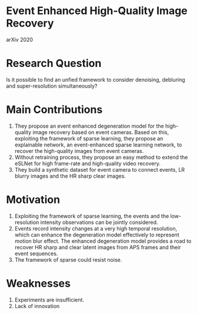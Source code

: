 # Event Enhanced High-Quality Image Recovery

arXiv 2020

# Research Question

Is it possible to find an unfied framework to consider denoising, debluring and super-resolution simultaneously?

# Main Contributions

1) They propose an event enhanced degeneration model for the high-quality image recovery based on event cameras. Based on this, exploiting the framework
of sparse learning, they propose an explainable network, an event-enhanced sparse learning network, to recover the high-quality images from event cameras.
2) Without retraining process, they propose an easy method to extend the eSLNet for high frame-rate and high-quality video recovery.
3) They build a synthetic dataset for event camera to connect events, LR blurry images and the HR sharp clear images.

# Motivation

1) Exploiting the framework of sparse learning, the events and the low-resolution intensity observations can be jointly considered. 
2) Events record intensity changes at a very high temporal resolution, which can enhance the degeneration model effectively to represent motion blur
effect. The enhanced degeneration model provides a road to recover HR sharp and clear latent images from APS frames and their event sequences.
3) The framework of sparse could resist noise.

# Weaknesses
1) Experiments are insufficient.
2) Lack of innovation